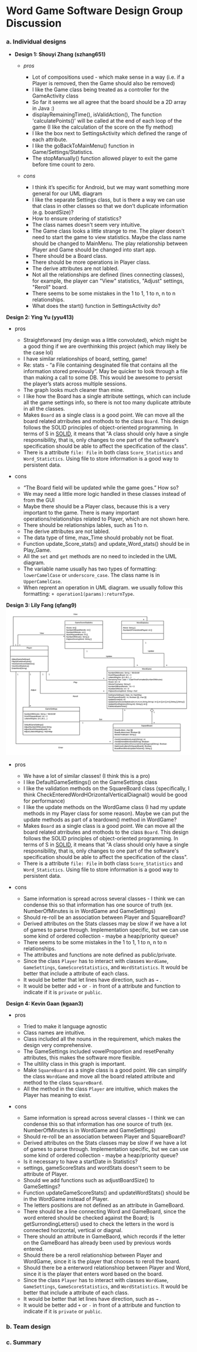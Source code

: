 # Word Game Software Design Group Discussion

### a. Individual designs

* __Design 1: Shouyi Zhang (szhang651)__

  * _pros_
    * Lot of compositions used - which make sense in a way (i.e. if a Player is removed, then the Game should also be removed)
    * I like the Game class being treated as a controller for the GameActivity class
    * So far it seems we all agree that the board should be a 2D array in Java :)
    * displayRemainingTime(), isValidAction(), The function 'calculatePoints()' will be called at the end of each loop of the game (I like the calculation of the score on the fly method)
    * I like the box next to SettingsActivity which defined the range of each attribute.
    * I like the goBackToMainMenu() function in Game/Settings/Statistics.
    * The stopManually() function allowed player to exit the game before time count to zero.

  * _cons_
    * I think it’s specific for Android, but we may want something more general for our UML diagram
    * I like the separate Settings class, but is there a way we can use that class in other classes so that we don’t duplicate information (e.g. boardSize)?
    * How to ensure ordering of statistics?
    * The class names doesn't seem very intuitive.
    * The Game class looks a little strange to me. The player doesn't need to start the game to view statistics. Maybe the class name should be changed to MainMenu. The play relationship between Player and Game should be changed into start app.
    * There should be a Board class.
    * There should be more operations in Player class.
    * The derive attributes are not labled.
    * Not all the relationships are defined (lines connecting classes), for example, the player can "View" statistics, "Adjust" settings, "Reroll" board.
    * There seems to be some mistakes in the 1 to 1, 1 to n, n to n relationships.
    * What does the start() function in SettingsActivity do?


__Design 2: Ying Yu (yyu413)__
* pros
  * Straightforward (my design was a little convoluted), which might be a good thing if we are overthinking this project (which may likely be the case lol)
  * I have similar relationships of board, setting, game!
  * Re: stats - “a File containing desginated file that contains all the information stored previously”. May be quicker to look through a file than making a call to some DB. This would be awesome to persist the player’s stats across multiple sessions.
  * The graph looks much cleaner than mine.
  * I like how the Board has a single attribute settings, which can include all the game settings info, so there is not too many duplicate attribute in all the classes.
  * Makes `Board` as a single class is a good point. We can move all the board related atrributes and mothods to the class `Board`. This design follows the SOLID principles of object-oriented programming. In terms of S in [SOLID](https://en.wikipedia.org/wiki/SOLID), it means that "A class should only have a single responsibility, that is, only changes to one part of the software's specification should be able to affect the specification of the class".
  * There is a attribute `file: File` in both class `Score_Statistics` and `Word_Statictics`. Using file to store information is a good way to persistent data.

* cons
  * “The Board field will be updated while the game goes.” How so?
  * We may need a little more logic handled in these classes instead of from the GUI
  * Maybe there should be a Player class, because this is a very important to the game. There is many important operations/relationships related to Player, which are not shown here.
  * There should be relationships lables, such as 1 to n.
  * The derive attributes are not labled.
  * The data type of time, max_Time should probably not be float.
  * Function update_Score_stats() and update_Word_stats() should be in Play_Game.
  * All the `set` and `get` methods are no need to incleded in the UML diagram.
  * The variable name usually has two types of formatting: `lowerCamelCase` or `underscore_case`. The class name is in `UpperCamelCase`.
  * When reprent an operation in UML diagram. we usually follow this formatting: `+ operation1(params):returnType`.


__Design 3: Lily Fang (qfang9)__
![image](Design-Lily.png)

* pros
  * We have a lot of similar classes! (I think this is a pro)
  * I like DefaultGameSettings() on the GameSettings class
  * I like the validation methods on the SquareBoard class (specifically, I think CheckEnteredWordHOrizontalVerticalDiagnal() would be good for performance)
  * I like the update methods on the WordGame class (I had my update methods in my Player class for some reason). Maybe we can put the update methods as part of a teardown() method in WordGame?
  * Makes `Board` as a single class is a good point. We can move all the board related atrributes and mothods to the class `Board`. This design follows the SOLID principles of object-oriented programming. In terms of S in [SOLID](https://en.wikipedia.org/wiki/SOLID), it means that "A class should only have a single responsibility, that is, only changes to one part of the software's specification should be able to affect the specification of the class".
  * There is a attribute `file: File` in both class `Score_Statistics` and `Word_Statictics`. Using file to store information is a good way to persistent data.

* cons
  * Same information is spread across several classes -  I think we can condense this so that information has one source of truth (ex. NumberOfMinutes is in WordGame and GameSettings) 
  * Should re-roll be an association between Player and SquareBoard?
  * Derived attributes on the Stats classes may be slow if we have a lot of games to parse through. Implementation specific, but we can use some kind of ordered collection - maybe a heap/priority queue?
  * There seems to be some mistakes in the 1 to 1, 1 to n, n to n relationships.
  * The attributes and functions are note defined as public/private.
  * Since the class `Player` has to interact with classes `WordGame`, `GameSettings`, `GameScoreStatistics`, and `WordStatistics`. It would be better that include a attribute of each class.
  * It would be better that let lines have direction, such as `→` .
  * It would be better add `+` or `-` in front of a attribute and function to indicate if it is `private` or `public`.

__Design 4: Kevin Gaan (kgaan3)__
* pros
  * Tried to make it language agnostic
  * Class names are intuitive.
  * Class included all the nouns in the requirement, which makes the design very comprehensive.
  * The GameSettings included vowelProportion and resetPenalty attributes, this makes the software more flexible.
  * The ultility class in this graph is important.
  * Make `SquareBoard` as a single class is a good point. We can simplify the class `WordGame` and move all the board related attribute and method to the class `SquareBoard`.
  * All the method in the class `Player` are intuitive, which makes the Player has meaning to exist.


* cons
  * Same information is spread across several classes -  I think we can condense this so that information has one source of truth (ex. NumberOfMinutes is in WordGame and GameSettings) 
  * Should re-roll be an association between Player and SquareBoard?
  * Derived attributes on the Stats classes may be slow if we have a lot of games to parse through. Implementation specific, but we can use some kind of ordered collection - maybe a heap/priority queue?
  * Is it necessary to have a startDate in Statistics?
  * settings, gameScoreStats and wordStats doesn't seem to be attribute of Player.
  * Should we add functions such as adjustBoardSize() to GameSettings?
  * Function updateGameScoreStats() and updateWordStats() should be in the WordGame instead of Player.
  * The letters positions are not defined as an attribute in GameBoard.
  * There should be a line connecting Word and GameBoard, since the word entered should be checked against the Board; Is getSurrondingLetters() used to check the letters in the word is connected horizontal, vertical or diagnal.
  * There should an attribute in GameBaord, which records if the letter on the GameBoard has already been used by previous words entered.
  * Should there be a reroll relationshiop between Player and WordGame, since it is the player that chooses to reroll the board.
  * Should there be a enterword relationshiop between Player and Word, since it is the player that enters word based on the board.
  * Since the class `Player` has to interact with classes `WordGame`, `GameSettings`, `GameScoreStatistics`, and `WordStatistics`. It would be better that include a attribute of each class.
  * It would be better that let lines have direction, such as `→` .
  * It would be better add `+` or `-` in front of a attribute and function to indicate if it is `private` or `public`.


### b. Team design
### c. Summary

